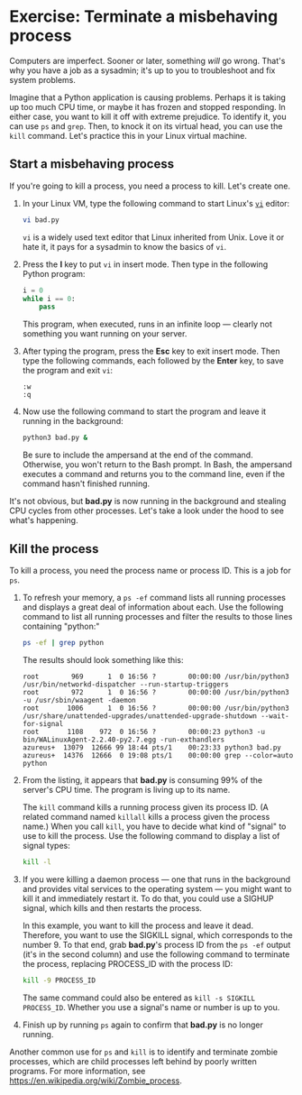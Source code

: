 # Exercise: Terminate a misbehaving process

Computers are imperfect. Sooner or later, something *will* go wrong. That's why you have a job as a sysadmin; it's up to you to troubleshoot and fix system problems.

Imagine that a Python application is causing problems. Perhaps it is taking up too much CPU time, or maybe it has frozen and stopped responding. In either case, you want to kill it off with extreme prejudice. To identify it, you can use `ps` and `grep`. Then, to knock it on its virtual head, you can use the `kill` command. Let's practice this in your Linux virtual machine.

## Start a misbehaving process

If you're going to kill a process, you need a process to kill. Let's create one.

1. In your Linux VM, type the following command to start Linux's [`vi`](https://en.wikipedia.org/wiki/Vi) editor:

	```bash
	vi bad.py
	```

	`vi` is a widely used text editor that Linux inherited from Unix. Love it or hate it, it pays for a sysadmin to know the basics of `vi`.

1. Press the **I** key to put `vi` in insert mode. Then type in the following Python program:

	```python
	i = 0
	while i == 0:
	    pass
	```

	This program, when executed, runs in an infinite loop — clearly not something you want running on your server.

1. After typing the program, press the **Esc** key to exit insert mode. Then type the following commands, each followed by the **Enter** key, to save the program and exit `vi`:

	```
	:w
	:q
	```

1. Now use the following command to start the program and leave it running in the background:

	```bash
	python3 bad.py &
	```

	Be sure to include the ampersand at the end of the command. Otherwise, you won't return to the Bash prompt. In Bash, the ampersand executes a command and returns you to the command line, even if the command hasn't finished running.

It's not obvious, but **bad.py** is now running in the background and stealing CPU cycles from other processes. Let's take a look under the hood to see what's happening.

## Kill the process

To kill a process, you need the process name or process ID. This is a job for `ps`.

1. To refresh your memory, a `ps -ef` command lists all running processes and displays a great deal of information about each. Use the following command to list all running processes and filter the results to those lines containing "python:"

	```bash
	ps -ef | grep python
	```

	The results should look something like this:

	```
	root        969      1  0 16:56 ?        00:00:00 /usr/bin/python3 /usr/bin/networkd-dispatcher --run-startup-triggers
	root        972      1  0 16:56 ?        00:00:00 /usr/bin/python3 -u /usr/sbin/waagent -daemon
	root       1006      1  0 16:56 ?        00:00:00 /usr/bin/python3 /usr/share/unattended-upgrades/unattended-upgrade-shutdown --wait-for-signal
	root       1108    972  0 16:56 ?        00:00:23 python3 -u bin/WALinuxAgent-2.2.40-py2.7.egg -run-exthandlers
	azureus+  13079  12666 99 18:44 pts/1    00:23:33 python3 bad.py
	azureus+  14376  12666  0 19:08 pts/1    00:00:00 grep --color=auto python
	```

1. From the listing, it appears that **bad.py** is consuming 99% of the server's CPU time. The program is living up to its name.

	The `kill` command kills a running process given its process ID. (A related command named `killall` kills a process given the process name.) When you call `kill`, you have to decide what kind of "signal" to use to kill the process. Use the following command to display a list of signal types:

	```bash
	kill -l
	```

1. If you were killing a daemon process — one that runs in the background and provides vital services to the operating system — you might want to kill it and immediately restart it. To do that, you could use a SIGHUP signal, which kills and then restarts the process.

	In this example, you want to kill the process and leave it dead. Therefore, you want to use the SIGKILL signal, which corresponds to the number 9. To that end, grab **bad.py**'s process ID from the `ps -ef` output (it's in the second column) and use the following command to terminate the process, replacing PROCESS_ID with the process ID:

	```bash
	kill -9 PROCESS_ID
	```

	The same command could also be entered as `kill -s SIGKILL PROCESS_ID`. Whether you use a signal's name or number is up to you.

1. Finish up by running `ps` again to confirm that **bad.py** is no longer running.

Another common use for `ps` and `kill` is to identify and terminate zombie processes, which are child processes left behind by poorly written programs. For more information, see https://en.wikipedia.org/wiki/Zombie_process.
